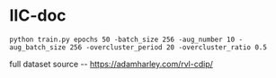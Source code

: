 # IIC-doc
```
python train.py epochs 50 -batch_size 256 -aug_number 10 -aug_batch_size 256 -overcluster_period 20 -overcluster_ratio 0.5
```

full dataset source -- https://adamharley.com/rvl-cdip/

